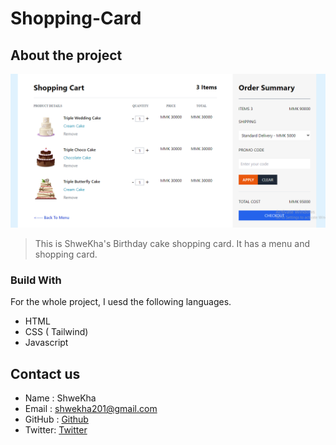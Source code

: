 # Shopping-Card

## About the project

![image](https://github.com/shwekha/Shopping-Card/raw/master/images/Capture.PNG)

> This is ShweKha's Birthday cake shopping card.
It has a menu and shopping card.

### Build With

For the whole project, I uesd the following languages.
 * HTML
 * CSS ( Tailwind)
 * Javascript

## Contact us

* Name : ShweKha
* Email : shwekha201@gmail.com
* GitHub : [Github](https://github.com/shwekha)
* Twitter: [Twitter](https://twitter.com/shwekha201)
